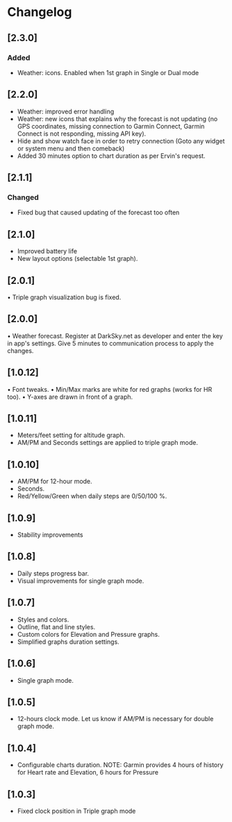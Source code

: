 # Changelog

## [2.3.0]
### Added
- Weather: icons. Enabled when 1st graph in Single or Dual mode

## [2.2.0]
- Weather: improved error handling
- Weather: new icons that explains why the forecast is not updating (no GPS coordinates, missing connection to Garmin Connect, Garmin Connect is not responding, missing API key).
- Hide and show watch face in order to retry connection (Goto any widget or system menu and then comeback)
- Added 30 minutes option to chart duration as per Ervin's request.

## [2.1.1]
### Changed
- Fixed bug that caused updating of the forecast too often

## [2.1.0]
- Improved battery life
- New layout options (selectable 1st graph).

## [2.0.1]
• Triple graph visualization bug is fixed.

## [2.0.0]
• Weather forecast. Register at DarkSky.net as developer and enter the key in app's settings. Give 5 minutes to communication process to apply the changes.

## [1.0.12]
• Font tweaks.
• Min/Max marks are white for red graphs (works for HR too).
• Y-axes are drawn in front of a graph.

## [1.0.11]
- Meters/feet setting for altitude graph.
- AM/PM and Seconds settings are applied to triple graph mode.

## [1.0.10]
- AM/PM for 12-hour mode. 
- Seconds. 
- Red/Yellow/Green when daily steps are 0/50/100 %.

## [1.0.9]
- Stability improvements

## [1.0.8]
- Daily steps progress bar.
- Visual improvements for single graph mode.

## [1.0.7]
- Styles and colors.
- Outline, flat and line styles. 
- Custom colors for Elevation and Pressure graphs.
- Simplified graphs duration settings.

## [1.0.6]
- Single graph mode.

## [1.0.5]
- 12-hours clock mode. Let us know if AM/PM is necessary for double graph mode.

## [1.0.4]
- Configurable charts duration. NOTE: Garmin provides 4 hours of history for Heart rate and Elevation, 6 hours for Pressure

## [1.0.3]
- Fixed clock position in Triple graph mode
